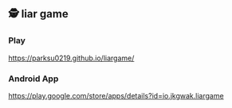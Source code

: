 ## 🕵 liar game

### Play
https://parksu0219.github.io/liargame/

### Android App
https://play.google.com/store/apps/details?id=io.jkgwak.liargame
